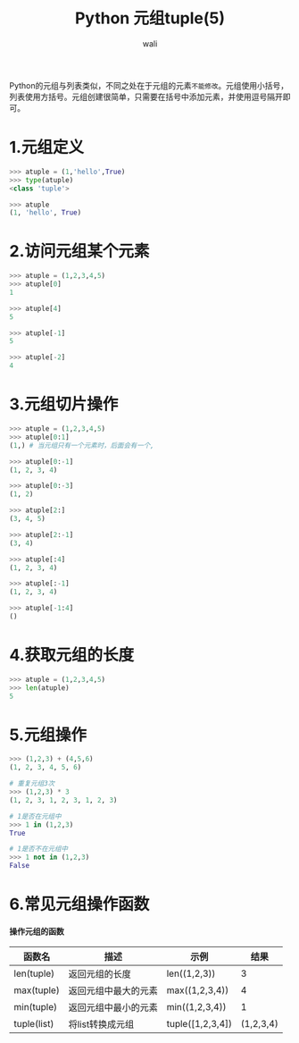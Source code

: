 ﻿---
layout: post
title: Python 元组tuple(5)  #标题
tagline: python3.7 入门教程
category: python      #分类
author: wali    #作者
tag: Python     #标签
ghurl:        #github url
ghurl_zip:   #github zip下载
comments: true

post_nav: ["1.元组定义","2.访问元组某个元素","3.元组切片操作","4.获取元组的长度","5.元组操作","6.常见元组操作函数"]
group_tag: python3.7 入门教程
---

Python的元组与列表类似，不同之处在于元组的元素`不能修改`。元组使用小括号，列表使用方括号。元组创建很简单，只需要在括号中添加元素，并使用逗号隔开即可。

# 1.元组定义

```python
>>> atuple = (1,'hello',True)
>>> type(atuple)
<class 'tuple'>

>>> atuple
(1, 'hello', True)
```

# 2.访问元组某个元素

```python
>>> atuple = (1,2,3,4,5)
>>> atuple[0]
1

>>> atuple[4]
5

>>> atuple[-1]
5

>>> atuple[-2]
4
```

# 3.元组切片操作

```python
>>> atuple = (1,2,3,4,5)
>>> atuple[0:1]
(1,) # 当元组只有一个元素时，后面会有一个,

>>> atuple[0:-1]
(1, 2, 3, 4)

>>> atuple[0:-3]
(1, 2)

>>> atuple[2:]
(3, 4, 5)

>>> atuple[2:-1]
(3, 4)

>>> atuple[:4]
(1, 2, 3, 4)

>>> atuple[:-1]
(1, 2, 3, 4)

>>> atuple[-1:4]
()
```

# 4.获取元组的长度

```python
>>> atuple = (1,2,3,4,5)
>>> len(atuple)
5
```

# 5.元组操作

```python
>>> (1,2,3) + (4,5,6)
(1, 2, 3, 4, 5, 6)

# 重复元组3次
>>> (1,2,3) * 3
(1, 2, 3, 1, 2, 3, 1, 2, 3)

# 1是否在元组中
>>> 1 in (1,2,3)
True

# 1是否不在元组中
>>> 1 not in (1,2,3)
False
```

# 6.常见元组操作函数

#### 操作元组的函数

函数名|描述|示例|结果|
-|-|-|-|
len(tuple)|返回元组的长度|len((1,2,3))|3|
max(tuple)|返回元组中最大的元素|max((1,2,3,4))|4|
min(tuple)|返回元组中最小的元素|min((1,2,3,4))|1|
tuple(list)|将list转换成元组|tuple([1,2,3,4])|(1,2,3,4)|












